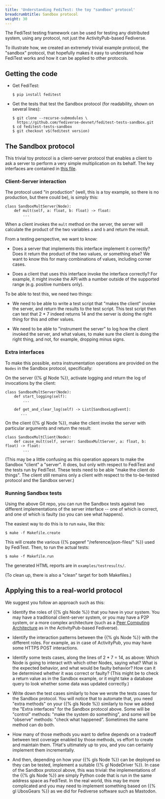```yaml
---
title: 'Understanding FediTest: the toy "sandbox" protocol'
breadcrumbtitle: Sandbox protocol
weight: 30
---
```


The FediTest testing framework can be used for testing any distributed system, using
any protocol, not just the ActivityPub-based Fediverse.

To illustrate how, we created an extremely trivial example protocol, the "sandbox" protocol,
that hopefully makes it easy to understand how FediTest works and how it can be applied to
other protocols.

## Getting the code

* Get FediTest:

  ```
  $ pip install feditest
  ```

* Get the tests that test the Sandbox protocol (for readability, shown on several lines):

  ```
  $ git clone --recurse-submodules \
    https://github.com/fediverse-devnet/feditest-tests-sandbox.git
  $ cd feditest-tests-sandbox
  $ git checkout v$(feditest version)
  ```

## The Sandbox protocol

This trivial toy protocol is a client-server protocol that enables a client to ask
a server to perform a very simple multiplication on its behalf. The key interfaces
are contained in
[this file](https://github.com/fediverse-devnet/feditest/blob/develop/src/feditest/protocols/sandbox/__init__.py).

### Client-Server interaction

The protocol used "in production" (well, this is a toy example, so there is no production,
but there could be), is simply this:

```
class SandboxMultServer(Node):
    def mult(self, a: float, b: float) -> float:
        ...
```
When a client invokes the `mult` method on the server, the server will calculate the product of the two
variables `a` and `b` and return the result.

From a testing perspective, we want to know:

* Does a server that implements this interface implement it correctly? Does it return
  the product of the two values, or something else? We want to know this for many
  combinations of values, including corner cases.

* Does a client that uses this interface invoke the interface correctly? For example,
  it might invoke the API with a number outside of the supported range (e.g. positive
  numbers only).

To be able to test this, we need two things:

* We need to be able to write a test script that "makes the client" invoke the server,
  and return the results to the test script. This test script then can test that
  2 * 7 indeed returns 14 and the server is doing the right thing for this and other
  values.

* We need to be able to "instrument the server" to log how the client invoked the server,
  and what values, to make sure the client is doing the right thing, and not, for
  example, dropping minus signs.

### Extra interfaces

To make this possible, extra instrumentation operations are provided on the `Nodes` in
the Sandbox protocol, specifically:

On the server {{% gl Node %}}, activate logging and return the log of invocations by
the client:

```
class SandboxMultServer(Node):
    def start_logging(self):
        ...

    def get_and_clear_log(self) -> List[SandboxLogEvent]:
       ...
```

On the client {{% gl Node %}}, make the client invoke the server with particular
arguments and return the result:

```
class SandboxMultClient(Node):
    def cause_mult(self, server: SandboxMultServer, a: float, b: float) -> float:
        ...
```

(This may be a little confusing as this operation appears to make the Sandbox "client" a
"server". It does, but only with respect to FediTest and the tests run by FediTest.
These tests need to be able "make the client do things". The client still remains only
a client with respect to the to-be-tested protocol and the Sandbox server.)

### Running Sandbox tests

Using the above Git repo, you can run the Sandbox tests against two different
implementations of the server interface -- one of which is correct, and one of which is
faulty (so you can see what happens).

The easiest way to do this is to run `make`, like this:

```
$ make -f Makefile.create
```

This will create the various {{% pageref "/reference/json-files/" %}} used by FediTest.
Then, to run the actual tests:

```
$ make -f Makefile.run
```

The generated HTML reports are in `examples/testresults/`.

(To clean up, there is also a "clean" target for both Makefiles.)

## Applying this to a real-world protocol

We suggest you follow an approach such as this:

* Identify the roles of {{% gls Node %}} that you have in your system. You may have a traditional
  client-server system, or you may have a P2P system, or a more complex architecture
  (such as a [Peer Computing Architecture](https://peercomputing.org/) as in the
  ActivityPub-based Fediverse).

* Identify the interaction patterns between the {{% gls Node %}} with the different roles.
  For example, as in case of ActivityPub, you may have some HTTPS POST interactions.

* Identify some tests cases, along the lines of 2 * 7 = 14, as above: Which Node is
  going to interact with which other Nodes, saying what? What is the expected behavior, and
  what would be faulty behavior? How can it be determined whether it was correct or
  faulty? (This might be to check a return value as in the Sandbox example, or it might
  take a database query to look whether some data was updated correctly.)

* Write down the test cases similarly to how we wrote the tests cases for the Sandbox
  protocol. You will notice that to automate that, you need "extra methods" on your
  {{% gls Node %}} similarly to how we added the "Extra interfaces" for the Sandbox
  protocol above. Some will be "control" methods: "make the system do something", and some
  will be "observe" methods: "check what happened". Sometimes the same method can do both.

* How many of those methods you want to define depends on a tradeoff between test coverage
  enabled by those methods, vs effort to create and maintain them. THat's ultimately up to
  you, and you can certainly implement them incrementally.

* And then, depending on how your {{% gls Node %}} can be deployed so they can be tested,
  implement a suitable {{% gl NodeDriver %}}. In case of the Sandbox protocol above,
  this was trivial: the implementations of the {{% gls Node %}} are simply Python code
  that is run in the same address space as FediTest. In the real world, this may be more
  complicated and you may need to implement something based on {{% gl UbosGears %}} as
  we did for Fediverse software such as Mastodon.
